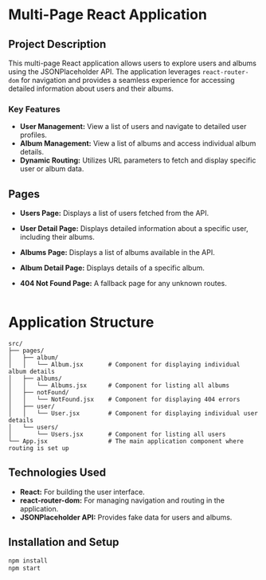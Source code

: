# Multi-Page React Application

## Project Description

This multi-page React application allows users to explore users and albums using the JSONPlaceholder API. The application leverages `react-router-dom` for navigation and provides a seamless experience for accessing detailed information about users and their albums.

### Key Features

- **User Management:** View a list of users and navigate to detailed user profiles.
- **Album Management:** View a list of albums and access individual album details.
- **Dynamic Routing:** Utilizes URL parameters to fetch and display specific user or album data.

## Pages

- **Users Page:** Displays a list of users fetched from the API.
- **User Detail Page:** Displays detailed information about a specific user, including their albums.
- **Albums Page:** Displays a list of albums available in the API.
- **Album Detail Page:** Displays details of a specific album.
- **404 Not Found Page:** A fallback page for any unknown routes.

  ```markdown
# Application Structure

```
src/
├── pages/
│   ├── album/
│   │   └── Album.jsx       # Component for displaying individual album details
│   ├── albums/
│   │   └── Albums.jsx      # Component for listing all albums
│   ├── notFound/
│   │   └── NotFound.jsx    # Component for displaying 404 errors
│   ├── user/
│   │   └── User.jsx        # Component for displaying individual user details
│   └── users/
│       └── Users.jsx       # Component for listing all users
└── App.jsx                 # The main application component where routing is set up
```


## Technologies Used

- **React:** For building the user interface.
- **react-router-dom:** For managing navigation and routing in the application.
- **JSONPlaceholder API:** Provides fake data for users and albums.

## Installation and Setup
   ```bash
  npm install
  npm start
